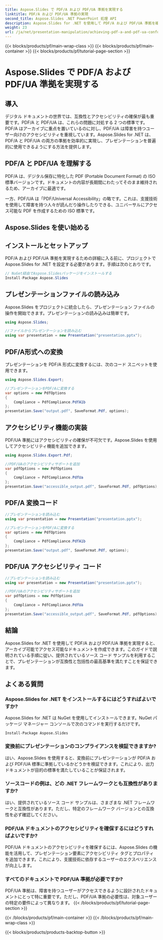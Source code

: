 ```yaml
---
title: Aspose.Slides で PDF/A および PDF/UA 準拠を実現する
linktitle: PDF/A および PDF/UA 準拠の実現
second_title: Aspose.Slides .NET PowerPoint 処理 API
description: Aspose.Slides for .NET を使用して PDF/A および PDF/UA 準拠を確保します。アクセスしやすく保存可能なプレゼンテーションを簡単に作成できます。
weight: 23
url: /ja/net/presentation-manipulation/achieving-pdf-a-and-pdf-ua-conformance-with-aspose-slides/
---
```


{{< blocks/products/pf/main-wrap-class >}}
{{< blocks/products/pf/main-container >}}
{{< blocks/products/pf/tutorial-page-section >}}

# Aspose.Slides で PDF/A および PDF/UA 準拠を実現する


## 導入

デジタル ドキュメントの世界では、互換性とアクセシビリティの確保が最も重要です。PDF/A と PDF/UA は、これらの問題に対処する 2 つの標準です。PDF/A はアーカイブに重点を置いているのに対し、PDF/UA は障害を持つユーザー向けのアクセシビリティを重視しています。Aspose.Slides for .NET は、PDF/A と PDF/UA の両方の準拠を効率的に実現し、プレゼンテーションを普遍的に使用できるようにする方法を提供します。

## PDF/A と PDF/UA を理解する

PDF/A は、デジタル保存に特化した PDF (Portable Document Format) の ISO 標準バージョンです。ドキュメントの内容が長期間にわたってそのまま維持されるため、アーカイブに最適です。

一方、PDF/UA は「PDF/Universal Accessibility」の略です。これは、支援技術を使用して障害を持つ人々が読んだり操作したりできる、ユニバーサルにアクセス可能な PDF を作成するための ISO 標準です。

## Aspose.Slides を使い始める

## インストールとセットアップ

PDF/A および PDF/UA 準拠を実現するための詳細に入る前に、プロジェクトで Aspose.Slides for .NET を設定する必要があります。手順は次のとおりです。

```csharp
// NuGet経由でAspose.Slidesパッケージをインストールする
Install-Package Aspose.Slides
```

## プレゼンテーションファイルの読み込み

Aspose.Slides をプロジェクトに統合したら、プレゼンテーション ファイルの操作を開始できます。プレゼンテーションの読み込みは簡単です。

```csharp
using Aspose.Slides;

//ファイルからプレゼンテーションを読み込む
using var presentation = new Presentation("presentation.pptx");
```

## PDF/A形式への変換

プレゼンテーションを PDF/A 形式に変換するには、次のコード スニペットを使用できます。

```csharp
using Aspose.Slides.Export;

//プレゼンテーションをPDF/Aに変換する
var options = new PdfOptions
{
    Compliance = PdfCompliance.PdfA1b
};
presentation.Save("output.pdf", SaveFormat.Pdf, options);
```

## アクセシビリティ機能の実装

PDF/UA 準拠にはアクセシビリティの確保が不可欠です。Aspose.Slides を使用してアクセシビリティ機能を追加できます。

```csharp
using Aspose.Slides.Export.Pdf;

//PDF/UAのアクセシビリティサポートを追加
var pdfOptions = new PdfOptions
{
    Compliance = PdfCompliance.PdfUa
};
presentation.Save("accessible_output.pdf", SaveFormat.Pdf, pdfOptions);
```

## PDF/A 変換コード

```csharp
//プレゼンテーションを読み込む
using var presentation = new Presentation("presentation.pptx");

//プレゼンテーションをPDF/Aに変換する
var options = new PdfOptions
{
    Compliance = PdfCompliance.PdfA1b
};
presentation.Save("output.pdf", SaveFormat.Pdf, options);
```

## PDF/UA アクセシビリティ コード

```csharp
//プレゼンテーションを読み込む
using var presentation = new Presentation("presentation.pptx");

//PDF/UAのアクセシビリティサポートを追加
var pdfOptions = new PdfOptions
{
    Compliance = PdfCompliance.PdfUa
};
presentation.Save("accessible_output.pdf", SaveFormat.Pdf, pdfOptions);
```

## 結論

Aspose.Slides for .NET を使用して PDF/A および PDF/UA 準拠を実現すると、アーカイブ可能でアクセス可能なドキュメントを作成できます。このガイドで説明されている手順に従い、提供されているソース コード サンプルを利用することで、プレゼンテーションが互換性と包括性の最高基準を満たすことを保証できます。

## よくある質問

### Aspose.Slides for .NET をインストールするにはどうすればよいですか?

Aspose.Slides for .NET は NuGet を使用してインストールできます。NuGet パッケージ マネージャー コンソールで次のコマンドを実行するだけです。

```
Install-Package Aspose.Slides
```

### 変換前にプレゼンテーションのコンプライアンスを検証できますか?

はい、Aspose.Slides を使用すると、変換前にプレゼンテーションが PDF/A および PDF/UA 標準に準拠しているかどうかを検証できます。これにより、出力ドキュメントが目的の標準を満たしていることが保証されます。

### ソースコードの例は、どの .NET フレームワークとも互換性がありますか?

はい、提供されているソース コード サンプルは、さまざまな .NET フレームワークと互換性があります。ただし、特定のフレームワーク バージョンとの互換性を必ず確認してください。

### PDF/UA ドキュメントのアクセシビリティを確保するにはどうすればよいですか?

PDF/UA ドキュメントのアクセシビリティを確保するには、Aspose.Slides の機能を活用して、プレゼンテーション要素にアクセシビリティ タグとプロパティを追加できます。これにより、支援技術に依存するユーザーのエクスペリエンスが向上します。

### すべてのドキュメントで PDF/UA 準拠が必要ですか?

PDF/UA 準拠は、障害を持つユーザーがアクセスできるように設計されたドキュメントにとって特に重要です。ただし、PDF/UA 準拠の必要性は、対象ユーザーの特定の要件によって異なります。
{{< /blocks/products/pf/tutorial-page-section >}}

{{< /blocks/products/pf/main-container >}}
{{< /blocks/products/pf/main-wrap-class >}}

{{< blocks/products/products-backtop-button >}}
